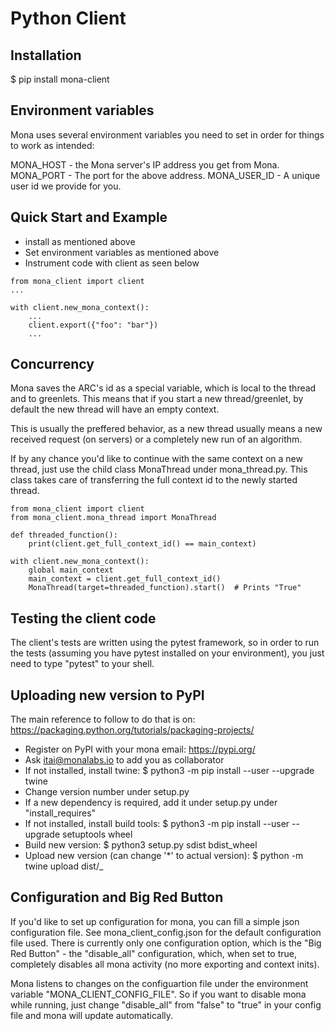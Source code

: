 # Python Client

## Installation

\$ pip install mona-client

## Environment variables

Mona uses several environment variables you need to set in order for things to
work as intended:

MONA_HOST - the Mona server's IP address you get from Mona.
MONA_PORT - The port for the above address.
MONA_USER_ID - A unique user id we provide for you.

## Quick Start and Example

- install as mentioned above
- Set environment variables as mentioned above
- Instrument code with client as seen below

```
from mona_client import client
...

with client.new_mona_context():
    ...
    client.export({"foo": "bar"})
    ...
```

## Concurrency

Mona saves the ARC's id as a special variable, which is local to the thread and
to greenlets. This means that if you start a new thread/greenlet, by default the
new thread will have an empty context.

This is usually the preffered behavior, as a new thread usually means a new
received request (on servers) or a completely new run of an algorithm.

If by any chance you'd like to continue with the same context on a new thread,
just use the child class MonaThread under mona_thread.py. This class takes
care of transferring the full context id to the newly started thread.

```
from mona_client import client
from mona_client.mona_thread import MonaThread

def threaded_function():
    print(client.get_full_context_id() == main_context)

with client.new_mona_context():
    global main_context
    main_context = client.get_full_context_id()
    MonaThread(target=threaded_function).start()  # Prints "True"
```

## Testing the client code

The client's tests are written using the pytest framework, so in order to run
the tests (assuming you have pytest installed on your environment), you just
need to type "pytest" to your shell.

## Uploading new version to PyPI

The main reference to follow to do that is on:
https://packaging.python.org/tutorials/packaging-projects/

- Register on PyPI with your mona email: https://pypi.org/
- Ask itai@monalabs.io to add you as collaborator
- If not installed, install twine: \$ python3 -m pip install --user --upgrade twine
- Change version number under setup.py
- If a new dependency is required, add it under setup.py under "install_requires"
- If not installed, install build tools: \$ python3 -m pip install --user --upgrade setuptools wheel
- Build new version: \$ python3 setup.py sdist bdist_wheel
- Upload new version (can change '\*' to actual version): \$ python -m twine upload dist/\_

## Configuration and Big Red Button

If you'd like to set up configuration for mona, you can fill a simple json
configuration file. See mona_client_config.json for the default configuration
file used. There is currently only one configuration option, which is the "Big
Red Button" - the "disable_all" configuration, which, when set to true,
completely disables all mona activity (no more exporting and context inits).

Mona listens to changes on the configuartion file under the environment variable
"MONA_CLIENT_CONFIG_FILE". So if you want to disable mona while running, just
change "disable_all" from "false" to "true" in your config file and mona will
update automatically.
